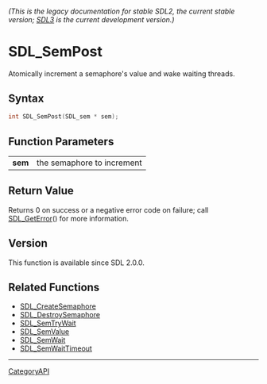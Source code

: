 ###### (This is the legacy documentation for stable SDL2, the current stable version; [SDL3](https://wiki.libsdl.org/SDL3/) is the current development version.)
# SDL_SemPost

Atomically increment a semaphore's value and wake waiting threads.

## Syntax

```c
int SDL_SemPost(SDL_sem * sem);

```

## Function Parameters

|             |                            |
| ----------- | -------------------------- |
| **sem**     | the semaphore to increment |

## Return Value

Returns 0 on success or a negative error code on failure; call
[SDL_GetError](SDL_GetError.md)() for more information.

## Version

This function is available since SDL 2.0.0.

## Related Functions

* [SDL_CreateSemaphore](SDL_CreateSemaphore.md)
* [SDL_DestroySemaphore](SDL_DestroySemaphore.md)
* [SDL_SemTryWait](SDL_SemTryWait.md)
* [SDL_SemValue](SDL_SemValue.md)
* [SDL_SemWait](SDL_SemWait.md)
* [SDL_SemWaitTimeout](SDL_SemWaitTimeout.md)

----
[CategoryAPI](CategoryAPI.md)
